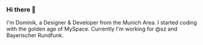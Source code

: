 ### Hi there 👋

I'm Dominik, a Designer & Developer from the Munich Area. I started coding with the golden age of MySpace. Currently I'm working for @sz and Bayerischer Rundfunk.
